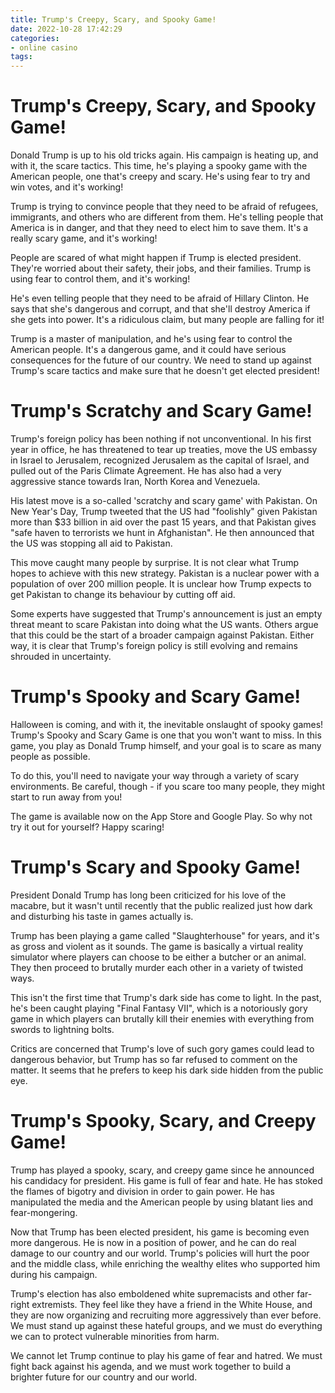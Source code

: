 ```yaml
---
title: Trump's Creepy, Scary, and Spooky Game!
date: 2022-10-28 17:42:29
categories:
- online casino
tags:
---
```



#  Trump's Creepy, Scary, and Spooky Game!

Donald Trump is up to his old tricks again. His campaign is heating up, and with it, the scare tactics. This time, he's playing a spooky game with the American people, one that's creepy and scary. He's using fear to try and win votes, and it's working!

Trump is trying to convince people that they need to be afraid of refugees, immigrants, and others who are different from them. He's telling people that America is in danger, and that they need to elect him to save them. It's a really scary game, and it's working!

People are scared of what might happen if Trump is elected president. They're worried about their safety, their jobs, and their families. Trump is using fear to control them, and it's working!

He's even telling people that they need to be afraid of Hillary Clinton. He says that she's dangerous and corrupt, and that she'll destroy America if she gets into power. It's a ridiculous claim, but many people are falling for it!

Trump is a master of manipulation, and he's using fear to control the American people. It's a dangerous game, and it could have serious consequences for the future of our country. We need to stand up against Trump's scare tactics and make sure that he doesn't get elected president!

#  Trump's Scratchy and Scary Game!

Trump's foreign policy has been nothing if not unconventional. In his first year in office, he has threatened to tear up treaties, move the US embassy in Israel to Jerusalem, recognized Jerusalem as the capital of Israel, and pulled out of the Paris Climate Agreement. He has also had a very aggressive stance towards Iran, North Korea and Venezuela.

His latest move is a so-called 'scratchy and scary game' with Pakistan. On New Year's Day, Trump tweeted that the US had "foolishly" given Pakistan more than $33 billion in aid over the past 15 years, and that Pakistan gives "safe haven to terrorists we hunt in Afghanistan". He then announced that the US was stopping all aid to Pakistan.

This move caught many people by surprise. It is not clear what Trump hopes to achieve with this new strategy. Pakistan is a nuclear power with a population of over 200 million people. It is unclear how Trump expects to get Pakistan to change its behaviour by cutting off aid.

Some experts have suggested that Trump's announcement is just an empty threat meant to scare Pakistan into doing what the US wants. Others argue that this could be the start of a broader campaign against Pakistan. Either way, it is clear that Trump's foreign policy is still evolving and remains shrouded in uncertainty.

#  Trump's Spooky and Scary Game!

 Halloween is coming, and with it, the inevitable onslaught of spooky games! Trump's Spooky and Scary Game is one that you won't want to miss. In this game, you play as Donald Trump himself, and your goal is to scare as many people as possible.

To do this, you'll need to navigate your way through a variety of scary environments. Be careful, though - if you scare too many people, they might start to run away from you!

The game is available now on the App Store and Google Play. So why not try it out for yourself? Happy scaring!

#  Trump's Scary and Spooky Game!

President Donald Trump has long been criticized for his love of the macabre, but it wasn't until recently that the public realized just how dark and disturbing his taste in games actually is.

Trump has been playing a game called "Slaughterhouse" for years, and it's as gross and violent as it sounds. The game is basically a virtual reality simulator where players can choose to be either a butcher or an animal. They then proceed to brutally murder each other in a variety of twisted ways.

This isn't the first time that Trump's dark side has come to light. In the past, he's been caught playing "Final Fantasy VII", which is a notoriously gory game in which players can brutally kill their enemies with everything from swords to lightning bolts.

Critics are concerned that Trump's love of such gory games could lead to dangerous behavior, but Trump has so far refused to comment on the matter. It seems that he prefers to keep his dark side hidden from the public eye.

#  Trump's Spooky, Scary, and Creepy Game!

Trump has played a spooky, scary, and creepy game since he announced his candidacy for president. His game is full of fear and hate. He has stoked the flames of bigotry and division in order to gain power. He has manipulated the media and the American people by using blatant lies and fear-mongering.

Now that Trump has been elected president, his game is becoming even more dangerous. He is now in a position of power, and he can do real damage to our country and our world. Trump's policies will hurt the poor and the middle class, while enriching the wealthy elites who supported him during his campaign.

Trump's election has also emboldened white supremacists and other far-right extremists. They feel like they have a friend in the White House, and they are now organizing and recruiting more aggressively than ever before. We must stand up against these hateful groups, and we must do everything we can to protect vulnerable minorities from harm.

We cannot let Trump continue to play his game of fear and hatred. We must fight back against his agenda, and we must work together to build a brighter future for our country and our world.